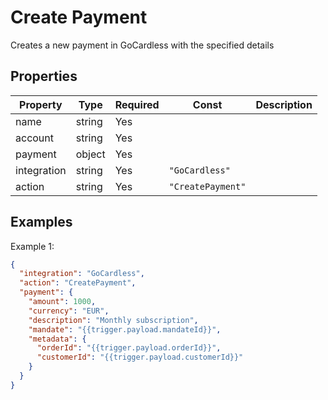 # Create Payment

Creates a new payment in GoCardless with the specified details

## Properties

| Property    | Type   | Required | Const             | Description |
| ----------- | ------ | -------- | ----------------- | ----------- |
| name        | string | Yes      |                   |             |
| account     | string | Yes      |                   |             |
| payment     | object | Yes      |                   |             |
| integration | string | Yes      | `"GoCardless"`    |             |
| action      | string | Yes      | `"CreatePayment"` |             |

## Examples

Example 1:

```json
{
  "integration": "GoCardless",
  "action": "CreatePayment",
  "payment": {
    "amount": 1000,
    "currency": "EUR",
    "description": "Monthly subscription",
    "mandate": "{{trigger.payload.mandateId}}",
    "metadata": {
      "orderId": "{{trigger.payload.orderId}}",
      "customerId": "{{trigger.payload.customerId}}"
    }
  }
}
```
